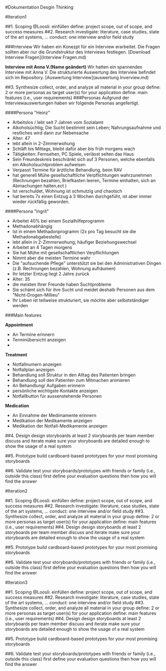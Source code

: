 #Dokumentation Desgin Thinking

#Iteration1

##1. Scoping
@Loosli: einfüllen
define: project scope, out of scope, and success measures
##2. Research
investigate: literature, case studies, state of the art systems, …
conduct: one interview and/or field study

###Interview
Wir haben ein Konezpt für ein Interview erarbeitet. Die Fragen sollten aber nur die Grundstruktur des Interviews festlegen. 
[Download Interview Fragen](Interview Fragen.md)

**Interview mit Anna V.(Name geändert)**
Wir hatten ein spannendes Interview mit Anna V. 
Die strukturierte Auswertung des Interview befindet sich im Repository.
[Auswertung Interview](auswertung Inverview.md)


##3. Synthesize
collect, order, and analyze all material in your group
define: 2 or more personas as target user(s) for your application
define: main features (i.e., user requirements)
###Personas
Aufgrund der Interviewauswertungen haben wir folgende Personas angefertigt.

####Persona "Heinz"
* Arbeitslos / lebt seit 7 Jahren vom Sozialamt
* Alkoholsüchtig; Die Sucht bestimmt sein Leben; Nahrungsaufnahme und restliches wird dann zur Nebensache
* Alter: 47
* lebt allein in 2-Zimmerwohung
* Schläft bis Mittags, bleibt dafür aber bis früh morgens wach
* Tätigkeiten: Fernsehen, PC Spiele, verlässt selten das Haus
* Sein Freundeskreis beschränkt sich auf 3 Personen, welche ebenfalls ein Alkoholsuchtproblem aufweisen
* Verpasst Termine für ärztliche Behandlung, beim RAV
* hat generell Mühe gesellschaftliche Verpflichtungen wahrzunehmen (Rechnungen bezahlen, Briefkasten leeren, Termine einhalten, sich an Abmachungen halten,ect )
* Ist verschuldet, Wohnung ist schmutzig und chaotsch
* hat bereits 7x einen Entzug à 3 Wochen durchgefüht, ist aber immer wieder rückfällig geworden.


####Persona "Ingrit"
* Arbeitet 40% bei einem Sozialhilfeprogramm
* Methadonabhängig
* Ist in einem Methadonprogramm (2x pro Tag besucht sie die Methadonabgabestelle)
* lebt allein in 2-Zimmerwohung; häufiger Beziehungswechsel
* Arbeitet an 4 Tagen morgens
* Sie hat Mühe mit gesellschaftlichen Verpflichtungen
* Nimmt aber die meisten Termine wahr
* Die "aufsuchende Pflege" unterstützt sie bei den Administrativen Dingen (z.B. Rechnungen bezahlen, Wohnung aufräumen)
* Ihr letzter Entzug liegt 2 Jahre zurück
* Alter: 35
* die meisten Ihrer Freunde haben Suchtprobleme
* Sie schämt sich für ihre Sucht und meidet deshalb Personen aus dem "Nicht-Drogen-Millieu"
* Ihr Leben ist teilweise strukturiert, sie möchte aber selbstständiger werden

###Main features

**Appointment**
* An Termine erinnern
* Terminübersicht anzeigen
* 

**Treatment**
* Notfallnumern anzeigen
* Notfallplan anzeigen
* Behandlung soll Struktur in den Alltag des Patienten bringen
* Behandlung soll den Patienten zum Mitmachen animieren
* An Behandlung/ Aufgaben erinnern
* persönliche wichtigste Kontakte anzeigen
* Notfallbutton für aussenstehende Personen

**Medication**
* An Einnahme der Medimamente erinnern
* Medikation der Medikamente anzeigen
* Medikation der Notfall-Medikamente anzeigen

##4. Design
design storyboards
at least 2 storyboards per team member
discuss and iterate
make sure your storyboards are detailed enough to show the usage of a real system

##5. Prototype
build cardboard-based prototypes for your most promising storyboards

##6. Validate
test your storyboards/prototypes with friends or family (i.e., outside this class)
first define your evaluation questions
then how you will find the answer


#Iteration2

##1. Scoping
@Loosli: einfüllen
define: project scope, out of scope, and success measures
##2. Research
investigate: literature, case studies, state of the art systems, …
conduct: one interview and/or field study
##3. Synthesize
collect, order, and analyze all material in your group
define: 2 or more personas as target user(s) for your application
define: main features (i.e., user requirements)
##4. Design
design storyboards
at least 2 storyboards per team member
discuss and iterate
make sure your storyboards are detailed enough to show the usage of a real system

##5. Prototype
build cardboard-based prototypes for your most promising storyboards

##6. Validate
test your storyboards/prototypes with friends or family (i.e., outside this class)
first define your evaluation questions
then how you will find the answer

#Iteration3

##1. Scoping
@Loosli: einfüllen
define: project scope, out of scope, and success measures
##2. Research
investigate: literature, case studies, state of the art systems, …
conduct: one interview and/or field study
##3. Synthesize
collect, order, and analyze all material in your group
define: 2 or more personas as target user(s) for your application
define: main features (i.e., user requirements)
##4. Design
design storyboards
at least 2 storyboards per team member
discuss and iterate
make sure your storyboards are detailed enough to show the usage of a real system

##5. Prototype
build cardboard-based prototypes for your most promising storyboards

##6. Validate
test your storyboards/prototypes with friends or family (i.e., outside this class)
first define your evaluation questions
then how you will find the answer

